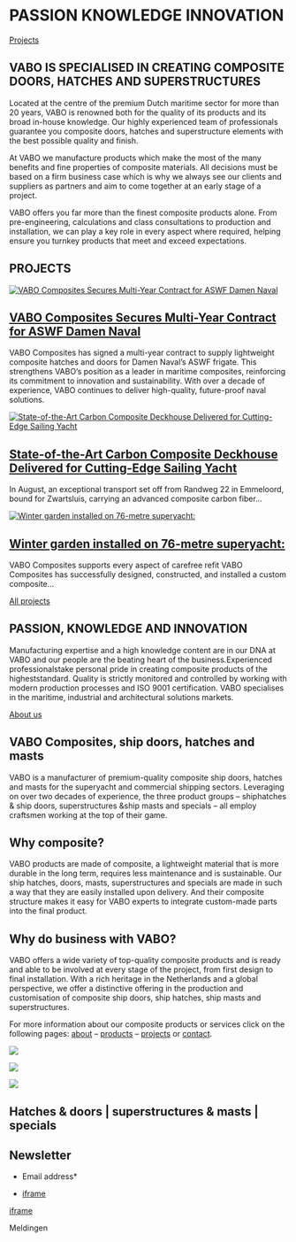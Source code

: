 # PASSION KNOWLEDGE INNOVATION

[Projects](https://vabocomposites.com/projects/)

## VABO IS SPECIALISED IN CREATING COMPOSITE DOORS, HATCHES AND SUPERSTRUCTURES

Located at the centre of the premium Dutch maritime sector for more than 20 years, VABO is renowned both for the quality of its products and its broad in-house knowledge. Our highly experienced team of professionals guarantee you composite doors, hatches and superstructure elements with the best possible quality and finish.

At VABO we manufacture products which make the most of the many benefits and fine properties of composite materials. All decisions must be based on a firm business case which is why we always see our clients and suppliers as partners and aim to come together at an early stage of a project.

VABO offers you far more than the finest composite products alone. From pre-engineering, calculations and class consultations to production and installation, we can play a key role in every aspect where required, helping ensure you turnkey products that meet and exceed expectations.

## PROJECTS

[![VABO Composites Secures Multi-Year Contract for ASWF Damen Naval](https://vabocomposites.com/wp-content/uploads/2025/04/DSC06015-website-400x250.jpg)](https://vabocomposites.com/vabo-composites-secures-multi-year-contract-for-aswf-damen-naval/)

## [VABO Composites Secures Multi-Year Contract for ASWF Damen Naval](https://vabocomposites.com/vabo-composites-secures-multi-year-contract-for-aswf-damen-naval/)

VABO Composites has signed a multi-year contract to supply lightweight composite hatches and doors for Damen Naval’s ASWF frigate. This strengthens VABO’s position as a leader in maritime composites, reinforcing its commitment to innovation and sustainability. With over a decade of experience, VABO continues to deliver high-quality, future-proof naval solutions.

[![State-of-the-Art Carbon Composite Deckhouse Delivered for Cutting-Edge Sailing Yacht](https://vabocomposites.com/wp-content/uploads/2024/11/DSC03411-mail-400x250.jpg)](https://vabocomposites.com/state-of-the-art-carbon-composite-deckhouse-delivered-for-cutting-edge-sailing-yacht/)

## [State-of-the-Art Carbon Composite Deckhouse Delivered for Cutting-Edge Sailing Yacht](https://vabocomposites.com/state-of-the-art-carbon-composite-deckhouse-delivered-for-cutting-edge-sailing-yacht/)

In August, an exceptional transport set off from Randweg 22 in Emmeloord, bound for Zwartsluis, carrying an advanced composite carbon fiber...

[![Winter garden installed on 76-metre superyacht:](https://vabocomposites.com/wp-content/uploads/2024/10/carefree-refit-8-400x250.jpg)](https://vabocomposites.com/winter-garden-installed-on-76-metre-superyacht/)

## [Winter garden installed on 76-metre superyacht:](https://vabocomposites.com/winter-garden-installed-on-76-metre-superyacht/)

VABO Composites supports every aspect of carefree refit VABO Composites has successfully designed, constructed, and installed a custom composite...

[All projects](https://vabocomposites.com/projects/)

## PASSION, KNOWLEDGE AND  INNOVATION

Manufacturing expertise and a high knowledge content are in our DNA at VABO and our people are the beating heart of the business.Experienced professionalstake personal pride in creating composite products of the higheststandard. Quality is strictly monitored and controlled by working with modern production processes and ISO 9001 certification. VABO specialises in the maritime, industrial and architectural solutions markets.

[About us](https://vabocomposites.com/about-vabo-composites/)

## VABO Composites, ship doors, hatches and masts

VABO is a manufacturer of premium-quality composite ship doors, hatches and masts for the superyacht and commercial shipping sectors. Leveraging on over two decades of experience, the three product groups – shiphatches & ship doors, superstructures &ship masts and specials – all employ craftsmen working at the top of their game.

## Why composite?

VABO products are made of composite, a lightweight material that is more durable in the long term, requires less maintenance and is sustainable. Our ship hatches, doors, masts, superstructures and specials are made in such a way that they are easily installed upon delivery. And their composite structure makes it easy for VABO experts to integrate custom-made parts into the final product.

## Why do business with VABO?

VABO offers a wide variety of top-quality composite products and is ready and able to be involved at every stage of the project, from first design to final installation. With a rich heritage in the Netherlands and a global perspective, we offer a distinctive offering in the production and customisation of composite ship doors, ship hatches, ship masts and superstructures.

For more information about our composite products or services click on the following pages: [about](https://vabocomposites.com/about-vabo-composites/) – [products](https://vabocomposites.com/products/) – [projects](https://vabocomposites.com/projects/) or [contact](https://vabocomposites.com/contact/).

![](https://vabocomposites.com/wp-content/uploads/2024/09/netherlands-maritime-technology.png)

![](https://vabocomposites.com/wp-content/uploads/2024/09/NIDV.png)

![](https://vabocomposites.com/wp-content/uploads/2024/09/compositesnl.png)

## Hatches & doors \| superstructures & masts \| specials

## Newsletter

- Email address\*

- [iframe](https://www.google.com/recaptcha/api2/anchor?ar=1&k=6Ld3hXEqAAAAANabCF1XJxWfJt2LqyjvW284xInM&co=aHR0cHM6Ly92YWJvY29tcG9zaXRlcy5jb206NDQz&hl=en&v=jt8Oh2-Ue1u7nEbJQUIdocyd&theme=light&size=invisible&badge=bottomright&cb=t0cfc3mvkns1)


[iframe](about:blank)

Meldingen